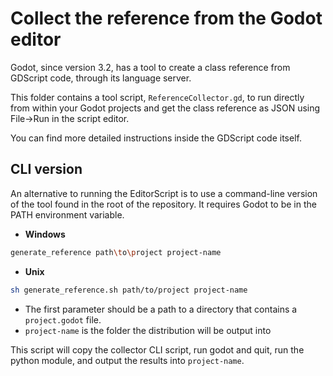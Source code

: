 # Collect the reference from the Godot editor #

Godot, since version 3.2, has a tool to create a class reference from GDScript code, through its language server.

This folder contains a tool script, `ReferenceCollector.gd`, to run directly from within your Godot projects and get the class reference as JSON using File->Run in the script editor.

You can find more detailed instructions inside the GDScript code itself.

## CLI version ##

An alternative to running the EditorScript is to use a command-line version of the tool found in the root of the repository. It requires Godot to be in the PATH environment variable.

- **Windows**
```bash
generate_reference path\to\project project-name
```
- **Unix**
```bash
sh generate_reference.sh path/to/project project-name
```

- The first parameter should be a path to a directory that contains a `project.godot` file.
- `project-name` is the folder the distribution will be output into

This script will copy the collector CLI script, run godot and quit, run the python module, and output the results into `project-name`.
